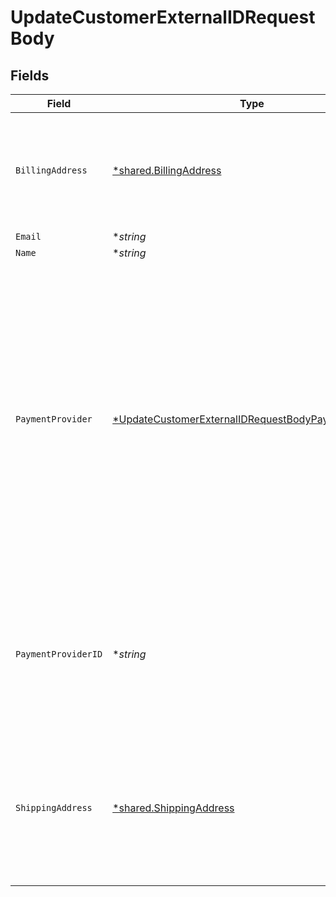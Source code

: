 # UpdateCustomerExternalIDRequestBody


## Fields

| Field                                                                                                                                                                                                                                                                                                                       | Type                                                                                                                                                                                                                                                                                                                        | Required                                                                                                                                                                                                                                                                                                                    | Description                                                                                                                                                                                                                                                                                                                 |
| --------------------------------------------------------------------------------------------------------------------------------------------------------------------------------------------------------------------------------------------------------------------------------------------------------------------------- | --------------------------------------------------------------------------------------------------------------------------------------------------------------------------------------------------------------------------------------------------------------------------------------------------------------------------- | --------------------------------------------------------------------------------------------------------------------------------------------------------------------------------------------------------------------------------------------------------------------------------------------------------------------------- | --------------------------------------------------------------------------------------------------------------------------------------------------------------------------------------------------------------------------------------------------------------------------------------------------------------------------- |
| `BillingAddress`                                                                                                                                                                                                                                                                                                            | [*shared.BillingAddress](../../models/shared/billingaddress.md)                                                                                                                                                                                                                                                             | :heavy_minus_sign:                                                                                                                                                                                                                                                                                                          | The customer's billing address; all fields in the address are optional. This address appears on customer invoices.                                                                                                                                                                                                          |
| `Email`                                                                                                                                                                                                                                                                                                                     | **string*                                                                                                                                                                                                                                                                                                                   | :heavy_minus_sign:                                                                                                                                                                                                                                                                                                          | N/A                                                                                                                                                                                                                                                                                                                         |
| `Name`                                                                                                                                                                                                                                                                                                                      | **string*                                                                                                                                                                                                                                                                                                                   | :heavy_minus_sign:                                                                                                                                                                                                                                                                                                          | N/A                                                                                                                                                                                                                                                                                                                         |
| `PaymentProvider`                                                                                                                                                                                                                                                                                                           | [*UpdateCustomerExternalIDRequestBodyPaymentProvider](../../models/operations/updatecustomerexternalidrequestbodypaymentprovider.md)                                                                                                                                                                                        | :heavy_minus_sign:                                                                                                                                                                                                                                                                                                          | This is used for creating charges or invoices in an external system via Orb. When not in test mode:<br/>- the connection must first be configured in the Orb webapp. <br/>- if the provider is an invoicing provider (`stripe_invoice`, `quickbooks`, `bill.com`), any product mappings must first be configured with the Orb team. |
| `PaymentProviderID`                                                                                                                                                                                                                                                                                                         | **string*                                                                                                                                                                                                                                                                                                                   | :heavy_minus_sign:                                                                                                                                                                                                                                                                                                          | The ID of this customer in an external payments solution, such as Stripe. This is used for creating charges or invoices in the external system via Orb.                                                                                                                                                                     |
| `ShippingAddress`                                                                                                                                                                                                                                                                                                           | [*shared.ShippingAddress](../../models/shared/shippingaddress.md)                                                                                                                                                                                                                                                           | :heavy_minus_sign:                                                                                                                                                                                                                                                                                                          | The customer's shipping address; all fields in the address are optional. Note that downstream tax calculations are based on the shipping address.                                                                                                                                                                           |